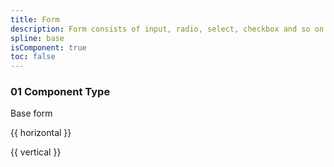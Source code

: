 ```yaml
---
title: Form
description: Form consists of input, radio, select, checkbox and so on. With form, you can collect, verify and submit data.
spline: base
isComponent: true
toc: false
---
```


### 01 Component Type

Base form

{{ horizontal }}

{{ vertical }}

